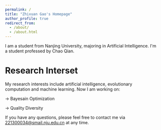 ```yaml
---
permalink: /
title: "Zhixuan Gao's Homepage"
author_profile: true
redirect_from: 
  - /about/
  - /about.html
---
```


I am a student from Nanjing University, majoring in Artificial Intelligence. I'm a student professed by Chao Qian.


Research Interset
=======
My research interests include artificial intelligence, evolutionary computation and machine learning. Now I am working on:

-> Bayesain Optimization

-> Quality Diversity

If you have any questions, please feel free to contact me via 221300034@smail.nju.edu.cn at any time.
